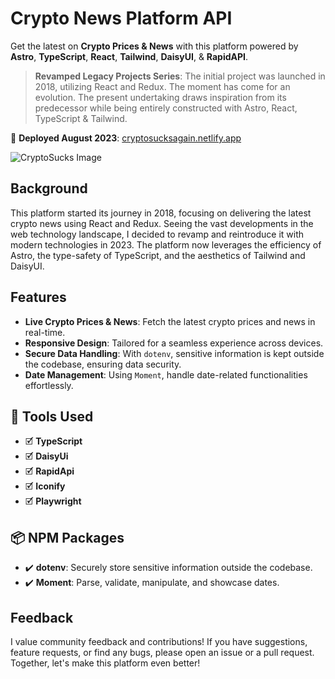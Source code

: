 # Crypto News Platform API

Get the latest on **Crypto Prices & News** with this platform powered by **Astro**, **TypeScript**, **React**, **Tailwind**, **DaisyUI**, & **RapidAPI**.

> **Revamped Legacy Projects Series**: The initial project was launched in 2018, utilizing React and Redux. The moment has come for an evolution. The present undertaking draws inspiration from its predecessor while being entirely constructed with Astro, React, TypeScript & Tailwind.

🚀 **Deployed August 2023**: [cryptosucksagain.netlify.app](https://cryptosucksagain.netlify.app/)

![CryptoSucks Image](https://github.com/VicThorMetaNode/Astro-CryptoSucks/assets/98230162/8af65c40-39c2-4da1-a61a-3cba55589c7d)

## Background

This platform started its journey in 2018, focusing on delivering the latest crypto news using React and Redux. Seeing the vast developments in the web technology landscape, I decided to revamp and reintroduce it with modern technologies in 2023. The platform now leverages the efficiency of Astro, the type-safety of TypeScript, and the aesthetics of Tailwind and DaisyUI.

## Features

- **Live Crypto Prices & News**: Fetch the latest crypto prices and news in real-time.
- **Responsive Design**: Tailored for a seamless experience across devices.
- **Secure Data Handling**: With `dotenv`, sensitive information is kept outside the codebase, ensuring data security.
- **Date Management**: Using `Moment`, handle date-related functionalities effortlessly.

## 🧰 Tools Used

- 🗹 **TypeScript**
- 🗹 **DaisyUi**
- 🗹 **RapidApi**
- 🗹 **Iconify**
- 🗹 **Playwright**

## 📦 NPM Packages

- ✔️ **dotenv**: Securely store sensitive information outside the codebase.
- ✔️ **Moment**: Parse, validate, manipulate, and showcase dates.

## Feedback

I value community feedback and contributions! If you have suggestions, feature requests, or find any bugs, please open an issue or a pull request. Together, let's make this platform even better!
